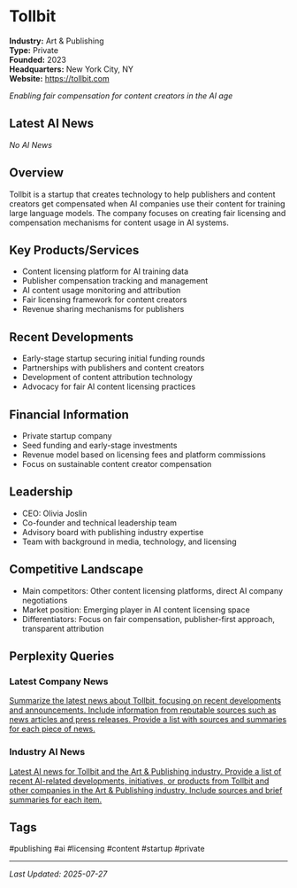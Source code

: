 # Tollbit

**Industry:** Art & Publishing  
**Type:** Private  
**Founded:** 2023  
**Headquarters:** New York City, NY  
**Website:** https://tollbit.com

*Enabling fair compensation for content creators in the AI age*

## Latest AI News

*No AI News*

## Overview
Tollbit is a startup that creates technology to help publishers and content creators get compensated when AI companies use their content for training large language models. The company focuses on creating fair licensing and compensation mechanisms for content usage in AI systems.

## Key Products/Services
- Content licensing platform for AI training data
- Publisher compensation tracking and management
- AI content usage monitoring and attribution
- Fair licensing framework for content creators
- Revenue sharing mechanisms for publishers

## Recent Developments
- Early-stage startup securing initial funding rounds
- Partnerships with publishers and content creators
- Development of content attribution technology
- Advocacy for fair AI content licensing practices

## Financial Information
- Private startup company
- Seed funding and early-stage investments
- Revenue model based on licensing fees and platform commissions
- Focus on sustainable content creator compensation

## Leadership
- CEO: Olivia Joslin
- Co-founder and technical leadership team
- Advisory board with publishing industry expertise
- Team with background in media, technology, and licensing

## Competitive Landscape
- Main competitors: Other content licensing platforms, direct AI company negotiations
- Market position: Emerging player in AI content licensing space
- Differentiators: Focus on fair compensation, publisher-first approach, transparent attribution

## Perplexity Queries
### Latest Company News
[Summarize the latest news about Tollbit, focusing on recent developments and announcements. Include information from reputable sources such as news articles and press releases. Provide a list with sources and summaries for each piece of news.](https://www.perplexity.ai/search/summarize-the-latest-news-about-tollbit-focusing-on-recent-developments-and-announcements-include-information-from-reputable-sources-such-as-news-articles-and-press-releases-provide-a-list-with-sources-and-summaries-for-each-piece-of-news)

### Industry AI News
[Latest AI news for Tollbit and the Art & Publishing industry. Provide a list of recent AI-related developments, initiatives, or products from Tollbit and other companies in the Art & Publishing industry. Include sources and brief summaries for each item.](https://www.perplexity.ai/search/latest-ai-news-for-tollbit-and-the-art-publishing-industry-provide-a-list-of-recent-ai-related-developments-initiatives-or-products-from-tollbit-and-other-companies-in-the-art-publishing-industry-include-sources-and-brief-summaries-for-each-item)

## Tags
#publishing #ai #licensing #content #startup #private

---
*Last Updated: 2025-07-27*